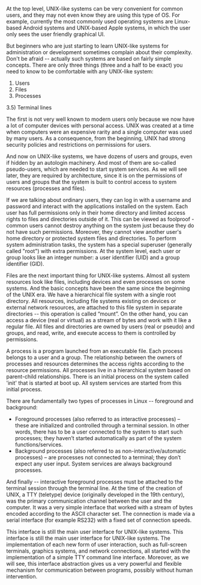 At the top level, UNIX-like systems can be very convenient for common users, and they may not even know they are using this type of OS. For example, currently the most commonly used operating systems are Linux-based Android systems and UNIX-based Apple systems, in which the user only sees the user friendly graphical UI.

But beginners who are just starting to learn UNIX-like systems for administration or development sometimes complain about their complexity. Don't be afraid -- actually such systems are based on fairly simple concepts. There are only three things (three and a half to be exact) you need to know to be comfortable with any UNIX-like system:
1) Users
2) Files
3) Processes

3.5) Terminal lines

The first is not very well known to modern users only because we now have a lot of computer devices with personal access. UNIX was created at a time when computers were an expensive rarity and a single computer was used by many users. As a consequence, from the beginning, UNIX had strong security policies and restrictions on permissions for users.

And now on UNIX-like systems, we have dozens of users and groups, even if hidden by an autologin machinery. And most of them are so-called pseudo-users, which are needed to start system services. As we will see later, they are required by architecture, since it is on the permissions of users and groups that the system is built to control access to system resources (processes and files).

If we are talking about ordinary users, they can log in with a username and password and interact with the applications installed on the system. Each user has full permissions only in their home directory and limited access rights to files and directories outside of it. This can be viewed as foolproof - common users cannot destroy anything on the system just because they do not have such permissions. Moreover, they cannot view another user's home directory or protected system files and directories. To perform system administration tasks, the system has a special superuser (generally called "root") with extra permissions.
At the system level, each user or group looks like an integer number: a user identifier (UID) and a group identifier (GID).

Files are the next important thing for UNIX-like systems. Almost all system resources look like files, including devices and even processes on some systems. And the basic concepts have been the same since the beginning of the UNIX era. We have a hierarchical file system with a single root directory. All resources, including file systems existing on devices or external network resources, are attached to this file system in separate directories -- this operation is called “mount”. On the other hand, you can access a device (real or virtual) as a stream of bytes and work with it like a regular file. All files and directories are owned by users (real or pseudo) and groups, and read, write, and execute access to them is controlled by permissions.

A process is a program launched from an executable file. Each process belongs to a user and a group. The relationship between the owners of processes and resources determines the access rights according to the resource permissions. All processes live in a hierarchical system based on parent-child relationships. There is an initial process on the system called 'init' that is started at boot up. All system services are started from this initial process.

There are fundamentally two types of processes in Linux -- foreground and background:
* Foreground processes (also referred to as interactive processes) – these are initialized and controlled through a terminal session. In other words, there has to be a user connected to the system to start such processes; they haven’t started automatically as part of the system functions/services.
* Background processes (also referred to as non-interactive/automatic processes) – are processes not connected to a terminal; they don’t expect any user input. System services are always background processes.

And finally -- interactive foreground processes must be attached to the terminal session through the terminal line. At the time of the creation of UNIX, a TTY (teletype) device (originally developed in the 19th century), was the primary communication channel between the user and the computer. It was a very simple interface that worked with a stream of bytes encoded according to the ASCII character set. The connection is made via a serial interface (for example RS232) with a fixed set of connection speeds.

This interface is still the main user interface for UNIX-like systems. This interface is still the main user interface for UNIX-like systems. The implementation of each new form of user interaction, such as full-screen terminals, graphics systems, and network connections, all started with the implementation of a simple TTY command line interface. Moreover, as we will see, this interface abstraction gives us a very powerful and flexible mechanism for communication between programs, possibly without human intervention.
